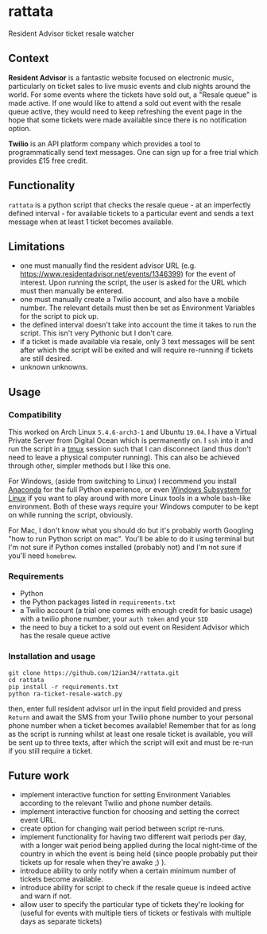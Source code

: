 # rattata 

Resident Advisor ticket resale watcher

## Context

**Resident Advisor** is a fantastic website focused on electronic music, particularly on ticket sales to live music events and club nights around the world. For some events where the tickets have sold out, a "Resale queue" is made active. If one would like to attend a sold out event with the resale queue active, they would need to keep refreshing the event page in the hope that some tickets were made available since there is no notification option. 

**Twilio** is an API platform company which provides a tool to programmatically send text messages. One can sign up for a free trial which provides £15 free credit.

## Functionality

`rattata` is a python script that checks the resale queue - at an imperfectly defined interval - for available tickets to a particular event and sends a text message when at least 1 ticket becomes available.

## Limitations

- one must manually find the resident advisor URL (e.g. https://www.residentadvisor.net/events/1346399) for the event of interest. Upon running the script, the user is asked for the URL which must then manually be entered.
- one must manually create a Twilio account, and also have a mobile number. The relevant details must then be set as Environment Variables for the script to pick up.
- the defined interval doesn't take into account the time it takes to run the script. This isn't very Pythonic but I don't care.
- if a ticket is made available via resale, only 3 text messages will be sent after which the script will be exited and will require re-running if tickets are still desired.
- unknown unknowns.

## Usage

### Compatibility 
This worked on Arch Linux `5.4.6-arch3-1` and Ubuntu `19.04`. I have a Virtual Private Server from Digital Ocean which is permanently on. I `ssh` into it and run the script in a [tmux](https://wiki.archlinux.org/index.php/tmux) session such that I can disconnect (and thus don't need to leave a physical computer running). This can also be achieved through other, simpler methods but I like this one.

For Windows, (aside from switching to Linux) I recommend you install [Anaconda](https://docs.anaconda.com/anaconda/install/windows/) for the full Python experience, or even [Windows Subsystem for Linux](https://docs.microsoft.com/en-us/windows/wsl/install-win10) if you want to play around with more Linux tools in a whole `bash`-like environment. Both of these ways require your Windows computer to be kept on while running the script, obviously.

For Mac, I don't know what you should do but it's probably worth Googling "how to run Python script on mac". You'll be able to do it using terminal but I'm not sure if Python comes installed (probably not) and I'm not sure if you'll need `homebrew`.

### Requirements

- Python
- the Python packages listed in `requirements.txt`
- a Twilio account (a trial one comes with enough credit for basic usage) with a twilio phone number, your `auth token` and your `SID`
- the need to buy a ticket to a sold out event on Resident Advisor which has the resale queue active

### Installation and usage

```
git clone https://github.com/12ian34/rattata.git
cd rattata
pip install -r requirements.txt
python ra-ticket-resale-watch.py
```
then, enter full resident advisor url in the input field provided and press `Return` and await the SMS from your Twilio phone number to your personal phone number when a ticket becomes available! Remember that for as long as the script is running whilst at least one resale ticket is available, you will be sent up to three texts, after which the script will exit and must be re-run if you still require a ticket.


## Future work

- implement interactive function for setting Environment Variables according to the relevant Twilio and phone number details. 
- implement interactive function for choosing and setting the correct event URL. 
- create option for changing wait period between script re-runs.
- implement functionality for having two different wait periods per day, with a longer wait period being applied during the local night-time of the country in which the event is being held (since people probably put their tickets up for resale when they're awake ;) ).
- introduce ability to only notify when a certain minimum number of tickets become available.
- introduce ability for script to check if the resale queue is indeed active and warn if not.
- allow user to specify the particular type of tickets they're looking for (useful for events with multiple tiers of tickets or festivals with multiple days as separate tickets)
